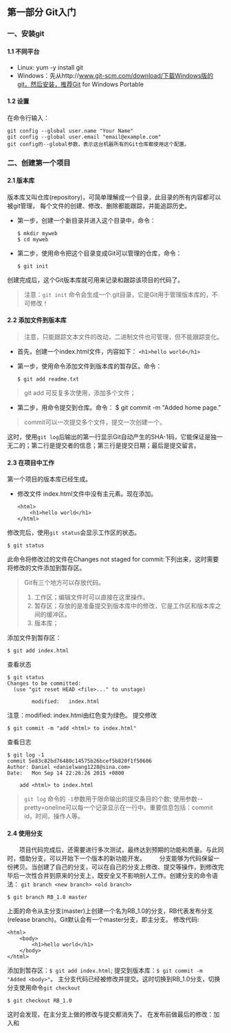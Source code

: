 ## 第一部分 Git入门
### 一、安装git
#### 1.1 不同平台
* Linux: yum -y install git
* Windows：先从http://www.git-scm.com/download/下载Windows版的git，然后安装，推荐Git for Windows Portable

#### 1.2 设置
在命令行输入：

    git config --global user.name "Your Name"
    git config --global user.email "email@example.com"
    git config的--global参数，表示这台机器所有的Git仓库都使用这个配置。
 
 
### 二、创建第一个项目
#### 2.1 版本库
版本库又叫仓库(repository)，可简单理解成一个目录，此目录的所有内容都可以被git管理，
每个文件的创建、修改、删除都能跟踪，并能追踪历史。
* 第一步，创建一个新目录并进入这个目录中，命令：

      $ mkdir myweb
      $ cd myweb
* 第二步，使用命令把这个目录变成Git可以管理的仓库，命令：

      $ git init
创建完成后，这个Git版本库就可用来记录和跟踪该项目的代码了。
> 注意：`git init` 命令会生成一个.git目录，它是Git用于管理版本库的，不可修改！
  
#### 2.2 添加文件到版本库
> 注意，只能跟踪文本文件的改动，二进制文件也可管理，但不能跟踪变化。

* 首先，创建一个index.html文件，内容如下：
  `<h1>hello world</h1>`
* 第一步，使用命令添加文件到版本库的暂存区。命令：

      $ git add readme.txt

> git add <file> 可反复多次使用，添加多个文件；

* 第二步，用命令提交到仓库。命令：
  $ git commit -m "Added home page."
> commit可以一次提交多个文件，提交一次创建一个。

这时，使用`git log`后输出的第一行显示Git自动产生的SHA-1码，它能保证是独一无二的；第二行是提交者的信息；第三行是提交日期；最后是提交留言。

#### 2.3 在项目中工作
第一个项目的版本库已经生成。
* 修改文件
index.html文件中没有<html>主元素。现在添加。

      <html>
          <h1>hello world</h1>
      </html>

修改完后，使用`git status`会显示工作区的状态。

    $ git status
此命令将修改过的文件在Changes not staged for commit:下列出来，这时需要将修改的文件添加到暂存区。
> Git有三个地方可以存放代码。
> 1. 工作区；编辑文件时可以直接在这里操作。
> 2. 暂存区；存放的是准备提交到版本库中的修改，它是工作区和版本库之间的缓冲区。
> 3. 版本库；

添加文件到暂存区：

    $ git add index.html
查看状态

    $ git status
    Changes to be committed:
      (use "git reset HEAD <file>..." to unstage)

            modified:   index.html

注意：modified:   index.html由红色变为绿色。
提交修改

    $ git commit -m "add <html> to index.html"
查看日志

    $ git log -1
    commit 5e83c82bd76480c14575b26bcef5b820f1f50606
    Author: Daniel <danielwang1228@sina.com>
    Date:   Mon Sep 14 22:26:26 2015 +0800

        add <html> to index.html

> `git log` 命令的 `-1`参数用于限命输出的提交条目的个数; 使用参数--pretty=oneline可以每一个记录显示在一行中。重要信息包括：commit id，时间，操作人等。

#### 2.4 使用分支
　　项目代码完成后，还需要进行多次测试，最终达到预期的功能和质量。与此同时，借助分支，可以开始下一个版本的新功能开发。
　　分支能够为代码保留一份拷贝。当创建了自己的分支，可以在自己的分支上修改、提交等操作，到修改完毕后一次性合并到原来的分支上，既安全又不影响别人工作。创建分支的命令语法：
    `git branch <new branch> <old branch>`

    $ git branch RB_1.0 master

上面的命令从主分支(master)上创建一个名为RB_1.0的分支，RB代表发布分支(release branch)。Git默认会有一个master分支，即主分支。
修改代码:

    <html>
        <body>
            <h1>hello world</h1>
        </body>
    </html>

添加到暂存区：`$ git add index.html`; 提交到版本库：`$ git commit -m "Added <body>"`。
主分支代码已经被修改并提交。这时切换到RB_1.0分支，切换分支使用命令`git checkout`

    $ git checkout RB_1.0
这时会发现，在主分支上做的修改与提交都消失了。
在发布前做最后的修改：加入<head>和<title>标签。

    <html>
        <head>
            <title>Home Page</title>
        </head>
        <body>
            <h1>hello world</h1>
        </body>
    </html>
添加暂存区：`$ git add index.html`; 提交到版本库：`$ git commit -m "release branch"`。
现在可以发布了，为此，要给这个版本打个标签。 

#### 2.5 处理发布
　　给Git中的文件打标签，意味着在版本库的历史中标记出特定的点，这样将来就比较容易找到相应版本的代码。现在打一个名为1.0的标签：

    $ git tag 1.0 RB_1.0
上面的命令作用是在RB_1.0分支上打上一个标签，名为1.0。这时可以使用不带参数的`git tag`命令查看标签:

    $ git tag
　　在给代码打过标签以，需要做一些整理工作。现在两条分支(master和RB_1.0)有不同的提交。创建RB_1.0以后，主分支用于版本2.0上新功能开发，现在要把RB_1.0分支上所做的修改合并到主分支上来。
　　使用变基命令`git rebase`可以实现这项工作。变基是把一条分支上的修改在另一条分支的末梢重现。
　　首先使用`git checkout`命令切回到主分支：

    $ git checkout master
　　使用命令`git rebase`，后面跟一个参数：希望变基到那条分支末梢的分支名称。

    $ git rebase RB_1.0
最后，使用`git branch -d`命令删除发布分支RB_1.0(由于在RB_1.0分支末梢打过标签，只要标签在，提交记录就都在）。

    $ git branch -d RB_1.0


## 第二部分 Git日常用法
### 三、添加与提交
#### 3.1 添加文件到暂存区

> 暂存的变更就是工作区中那些打算提交到版本库的变更。暂存操作将会更新Git的内部索引，该索引称为暂存区。
> 通过暂存区，可以设置哪些变更要提交到版本库，哪些暂时不提交。

命令：`git add`
功能：添加新文件和修改版本库中已有的文件到暂存区。
用法：`git add <file1> <file2> ...`
参数： 
* `-i` 启动交互命令提示符，这种方式可以交互暂存新文件，暂存对已有文件的修改，甚至只部分修改。
它会有几个选项可以选择。
>  1: status       2: update       3: revert       4: add untracked
>  5: patch        6: diff         7: quit         8: help
>  2 是添加文件到暂存区；3 是取消已暂存的修改；5 可以选择单个或多个文件，选择后会显示这些文件的当前内容与版本库中的差异。
* `-p` 直接进入补丁(patch)模式。

#### 3.2 提交到版本库
　　提交将变更添加到版本库的历史记录中，并为它们分配一个提交名称。
命令：`git commit`
功能：将暂存区的修改提交到版本库中。
参数：
* `-m` 本次提交的说明文字。可以传递多个`-m`。如果不带-m参数，Git会启动编辑器来编辑说明文件，用此方式时可以添加`-v`将要提交的内容与版本库中的比较结果添加到编辑器中。
* `-a` 把工作区中当前所有的修改直接提交到版本库中。注意：只会把已纳入版本库的文件提交到版本库，不会添加尚未被跟踪的文件。

#### 3.3 查看修改的内容
　　使用`git status` 和 `git diff`，查看工作区中做的修改。
1. 看到状态
命令：`git status`
功能：查看工作区的变动。
参数：
* `-s` 简短显示
* `-b` 查看分支信息

2. 查看文件改动
命令：`git diff`
功能：显示工作区、暂存区及版本库之间的差异。
参数：如果不带参数，将显示工作区与暂存区之间的区别。
* `--cached` 显示暂存区与版本库中的区别。
* `HEAD` 显示工作区、暂存区的与版本的差别。 `$ git diff HEAD`

#### 3.4 管理文件
##### 3.4.1 文件重命名与移动
命令：`git mv <原文件名称> <新文件名称>`
功能：使用原文件的内容来创建新文件，新文件保留原文件的历史修改记录，并删除原文件。
> 如果不使用git mv命也可以监测到文件移动 ，但会增加操作步骤：首先移动文件，然后`git add`添加新文件，最后`git rm`删除旧文件。

##### 3.4.2 忽略文件
　　将要忽略的文件名添加到`.gitignore`文件中。 支持通配符，如*.swp。这样，`git status`就不会显示文件名`.swp`结尾的文件了，取而代之的是一个新的`.gitignore`文件。

### 四、分支
#### 4.1 什么叫分支
　　实际工作中，要为许多任务设定优先级。如添加新功能、重构代码或修正Bug等，如果只使用一条版本来跟踪无法满足要求，因此需要创建和使用多条分支，多条分支可用来记录不同的版本记录。
　　使用分支时，最难确定的是何时创建分支，跟经验，至少下面这些情况可以创建分支：
* 试验性更改：比如尝试新的实现方式、算法等。
* 增加新功能：为每个新功能的开发创建新分支。完成该功能的开发后就可以合并回主分支。
* Bug修复：修复后合并回原来的代码中，这与使用分支开发新功能时的情形类似。
　　Git中，任何修改和都是在分支上完成的，默认有一个主分支(master)。可以将主分支重命名。

    $ git branch -m master newmaster

#### 4.2 创建新分支
* 创建分支
命令：`git branch <分支名>`
功能：创建指定名称的分支。

* 查看分支
命令:`git branch`
功能：以列表形式查看所有的分支。当前所在分支用`*`指示。

* 切换分支
命令：`git checkout <分支名>`
功能：切换分支。

* 创建并切换到新分支
命令：`git checkout -b <分支名> [基于的分支]`
功能：创建并切换到新分支

#### 5.3 合并分支
　　合并分支是把两条或多条分支合并到一起，有多种合并方法，这里介绍最主要的三种。
* 直接合并：把两条分支上的历史轨迹合并，交汇到一起。
* 压合合并：将一条分支上的若干个提交条目压合成一个提交条目，提交到另一条分支的末梢。
* 拣选合并：拣选另一条分支上的某个提交条目的改动带来当前分支上。

##### 5.3.1 直接合并
当想要把一条分支的全部历史提交合并到另一条分支上，可以采用这种方式。
主要命令：`git merge`
* 创建分支: 
      $ git checkout -b alternate
* 在alternate分支下创建news.html，并提交到版本库中。
      $ touch news.html
      $ git add news.html
      $ git commit -m "add news.html"
* 切换到合并操作的目标分支，在这里是主分支：
      $ git checkout master
      $ git merge alternate
这样，alternate分支上的修改就合并到主分支上了。
 
##### 5.3.2 压合合并
　　压合指的是Git将一条分支上的所有历史提交压合成一个提交，提交到另一个分支上，所以要小心使用。
　　在想开发一些试验性的新功能或修复Bug时，这种合并就很有用，因为此时所需要的并不是记录和跟踪每个试验性的提交，只是最后的成果。
* 创建分支(contact):
      $ git checkout -b contact master
* 添加文件contact.html，内容为email，并提交：
      $ echo "danielwang1228@gmail.com" >> contact.html
      $ git commit -m "add contact.html"
* 在contact.html文件内再增加一个email地址，并提交：
      $ echo "danielwang1228@sina.com" >> contact.html
      $ git commit -m "add secondary email" -a
现在，contact分支中有两个提交了，可以将这两个提交压合成主分支上的一个提交，步骤如下：
* 首先，切换到主分支上
      $ git checkout master
* 调用`git merge`并使用`--squash`参数，`--squash`参数是将另一条分支上的全部提交压合成当前分支上的一个提交：
      $ git merge --squash contact
* 合并成功后就会添加到当前工作区并暂存，现在将修改提交到主分支
      $ git commit -m "add contact page"

##### 5.3.3 拣选合并
　　拣先一个提交并将它添加到当前分支的末梢。
* 接着上一个示例，切换到contact分支
      $ git checkout contact
* 修改contact.html，如添加QQ号。
      $ echo "QQ:33134116" >> contact.html
* 添加到暂存区并提交
      $ git commit -m "add qq number" -a

根据提交名称(commit id)可以随时对它进行拣选操作，现在将它拣选合并到主分支上。步骤如下：
* 切换到主分支
      $ git checkout master
* 拣选出所需要的改动
      $ git cherry-pick 9871292
* 这时，Git就默认使用拣选出的提交创建新提交。

命令：`git cherry-pick`
功能：拣选一个或多个提交。
参数：`-n` 在创建提交前进行连续合并操作。

演示如下：
* 首先，使用`git 
* `命令恢复前面的修改，即删除主分区最后一个提交。
      $ git reset --hard HEAD^
* 使用`git cherry-pick`命令，并带-n参数：
      $ git cherry-pick -n 9871292
这时，Git没有立即提交，而是将改到添加到暂存区，等待提交；接着可以进行下一个拣选操作，一旦拣选完所有需要的提交，就可一并提交改动，并添加提交说明。
      $ git commit -m "add something" 

#### 5.4 冲突处理
　　如果在两条分支上编辑同一个文件，分别做了不同的修改，然后合并这两条分支时，Git不能自动合并，这时会发生冲突。冲突是发生在对不同分支上的同一文件的同一文本块以不同的方式修改，并试图合并的时候。

* 创建并切换分支 about
      $ git checkout -b about master
* 添加 "Nice to meet you"到about.html中后，提交到版本库
      $ echo "Nice to meet you" >> about.html
      $ git commit -m "add Nice to meet you" -a
* 再创建一个分支 about2，但不切换
      $ git branch about2 about
* 添加 "I like sweety food" 到 about.html中后，提交到版本库
      $ echo "I like sweety food" >> about.html
      $ git commit -m "add I like sweety food" -a
* 切换到about2分支
      $ git checkout about2
* 添加 "I don't like sweety food" 到 about.html中，提交到版本库
      $ echo "I don't like sweety food" >> about.html
      $ git commit -m "add I don't like sweety food" -a

* 到此为止，about.html的最后一行在about和about2分支上有不同的内容。这时候，切换到about分
支，然后将about2分支合并到about分支上。
      $ git checkout about
      $ git merge about2
这里会提示冲突(conflict)的行以及内容。
* 当出现冲突后，需要进行手工合并。对于简单的，只需手工编辑解决冲突即可，然后保存修改，暂存并提交。对于较复杂的合并，最后使用相应的工具。在命令行使用命令`git mergetool`，Git会启动一个合并工具(根据merge.tool的值)。解决了所有冲突后，添加到暂存区，提交。
      $ git add about.html
      $ git commit -m "merge from about2"

#### 5.6 删除分支
　　版本库分支过多会导致难以管理。
命令：`git branch -d <分支名>`
功能：删除指定名称的分支。
参数：`-D` 强制删除
> 只有当要删除的分支已经成功全并到当前分支时，删除分支的操作才会成功；如果确定不需要合并，可使用`-D`强制删除分支。

#### 5.7 分支重命名
命令：`git branch -m <旧分支名> <新分支名>`
功能：分支重命名。


### 五、Git历史记录
#### 5.1 查看Git日志
　　Git日志是按照时间倒序显示的，可以通过一些参数来过滤日志。
命令：`git log`
功能：查看Git日志
参数：
* -1 限制显示的日志条目数.
* --since 根据时间指定查找范围。例如：`git log --since="5 hours"`限制5小时内的提交。
* --before 指定时间之前的提交。例如：`git log --before="5 hours" -2`
--since与--before参数能识别"24 hours"、"1 minute", "2015-10-01"等格式。
* 用“最老版本...最新版本”进行指定范围(不包括起点，包括终点)。
例如：`git log 18f822e..0bb3dfb`，
> * `HEAD`为代表版本库里当前分支末梢的最新版本。
> * `^` 相当于回溯一个版本，即父版本。如`HEAD^`为当前分支末梢的前一个版本；`0bb3dfb^`为0bb3dfb的前一个版本。`^^`为回溯2个版本，`^^^`为三个。
> * `~N` 指回溯N个版本。如：`18f822e~1`指18f822e的上一个版本；`18f822e~5`指18f822e的向上第5个版本；`git log HEAD~10`
* --pretty 常用的取值为`oneline`。例如：`git log --pretty=oneline`

#### 5.2 查看版本之间的差异
命令：`git diff`
功能：查看Git版本之间的差异
参数：
* 无 查看的是工作区与版本库HEAD之间的差异。
* 版本名称 显示指定版本名称与工作区的差异。如：`git diff 18f822e`
* 标签名 
* `--stat <标签名/分支名/版本名称>` 得到变更统计数据。

#### 5.3 查找责任人及内容
命令：`git blame <文件名>`
功能：查看特定内容的历史信息，输出结果是内容块前附加前缀信息。
参数：
* `-L` 参数值可以为 `<N1>,<N2>` 指定范围。例如：`git blame -L 10,15 about.html`
* `-M` 检测在同一个文件内移动或复制的内容。
* `-C -C` 跟踪文件之间的复制。另加`-p` 参数会显示内容的具体变动。


#### 5.4 撤销修改
　　在Git中，所有的修改都是在本地进行的，只有推入到公共版本库才能共享，可以随意改写版本库中的历史记录，不会影响到别人。
　　而一旦推入到公共版本库，就不能随意修改相应在的历史了，因为推入变更以后又去修改历史记录，并且随后又推入不同的变量时，会给那些已经拿到了之前的变更的同事带来很大麻烦。

#### 5.4.1 增补提交
命令：`git commit -C <版本名称> --amend`
功能：将暂存区的修改增补到指定版本名称中。
参数：`--amend`

#### 5.4.2 提交回退
命令：`git revert <版本名称>`
功能：回退过去的提交。
参数：
* `-n` 回退的版本放入暂存区。提交的时候如要使用默认的留言，使用参数：`--no-edit`
> 提示，版本回退应该按照从新到旧的倒序来操作的，否则可能出现不必要的冲突。

#### 5.4.3 复位
命令：`git reset <版本名称>`
功能：复位版本库到一个特定版本的功能。暂存工作区中因复位产生的与版本库的差异，以便提交。如：`git reset --hard HEAD^`
参数：
* `--hard` 该选项会从版本库和工作区中同时删除提交，这时git log会看不到那个回退前的版本, 不可恢复。慎用！

> `git revert`与`git reset`的区别：
> * `git revert`:回退某次提交，并重新提交，相当于代码恢复到修改前，但是服务器上有两次提交log；
> * `git reset`:回退某次提交，同时回退修改log，但是修改内容回退到本地暂存区，由用户确定丢弃（checkout）或者重新提交。




### 六、与远程版本库协作
Git提供了三种与远程版本库通信的协议：SSH、git、HTTP/HTTPS。
* SSH:与直接通过文件系统访问非常类似。唯一不同的是，在指定远程版本库路径前，还必须为它指定域名服务器和用户名。
* git:Git自有通信协议，优势在于速度，但是需要使用9418端口，可能受到防火墙的限制。与SSH的主要区别是，git协议无须加密，且是匿名的。如果只开发远程版本库的只读权限时可以选用，如果开放写权限时很危险。
* HTTP/HTTPS协议:效率最低，好处是易于使用。

#### 6.1 克隆远程版本库
克隆通常用于加入一个正在开发的项目，通过克隆操作生成的本地版本库，与通过`git init`命令创建的本地版本库很相像，唯一不同的是，克隆操作能够得到远程版本库中所有的内容，包括历史记录。

命令：`git clone <远程版本库名称>`
功能：将服务器上的版本库下载到本地当前目录下。它既可用于跟踪本地的改动，又可不断从远程服务器上获取别人的改动。

#### 6.2 版本库同步

*  显示远程分支
命令：`git branch -r`
功能：显示远程分支信息。

* 更新远程分支
命令：`git fetch`
功能：更新远程分支，但它不会把远程分支上的修改合并到本地分支上。

* 更新远程分支并合并
命令：`git pull <远程版本库名称> <远程分支名>`
功能：更新远程分支，并合并到本地分支上。远程分支名可以省略`origin/`，可为默认的远程版本库别名就是`origin`

#### 6.3 推送到远程版本库
* 把本地的提交推送到另一版本库中。
命令：`git push [origin <本地分支名:远程分支名>]`
功能：把本地的提交推送到另一版本库中。
参数：
 * 无 默认会推到origin中，并把本地的版本库中当前所在分支的变更推送到远程版本库对应的分支上。`git push`
 * `--dry-run` 查看推入哪些提交。 